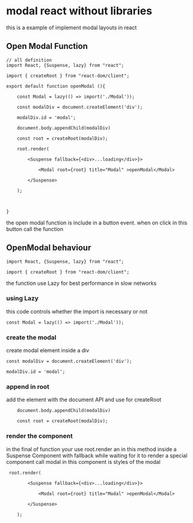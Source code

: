 # modal react without libraries
this is a example of implement modal layouts in react
## Open Modal Function
~~~
// all definition
import React, {Suspense, lazy} from "react";

import { createRoot } from "react-dom/client";

export default function openModal (){

    const Modal = lazy(() => import('./Modal'));

    const modalDiv = document.createElement('div');

    modalDiv.id = 'modal';

    document.body.appendChild(modalDiv)

    const root = createRoot(modalDiv);

    root.render(

        <Suspense fallback={<div>...loading</div>}>

            <Modal root={root} title="Modal" >openModal</Modal>

        </Suspense>

    );

  

}
~~~
the open modal function is include in a button event. when on click in this button call the function
## OpenModal behaviour
~~~
import React, {Suspense, lazy} from "react";

import { createRoot } from "react-dom/client";
~~~
the function use Lazy for best performance in  slow networks 
### using Lazy
this code controls whether the import is necessary or not
~~~
const Modal = lazy(() => import('./Modal'));
~~~
### create the modal
create modal element inside a div
~~~
const modalDiv = document.createElement('div');

modalDiv.id = 'modal';
~~~

### append in root
add the element with the document API and use for createRoot

~~~
    document.body.appendChild(modalDiv)

    const root = createRoot(modalDiv);
~~~

### render the component
in the final of function your use root.render an in this method inside a Suspense Component with fallback  while waiting for it to render
a special component call modal
 in this component is styles of the modal
~~~
 root.render(

        <Suspense fallback={<div>...loading</div>}>

            <Modal root={root} title="Modal" >openModal</Modal>

        </Suspense>

    );
~~~
